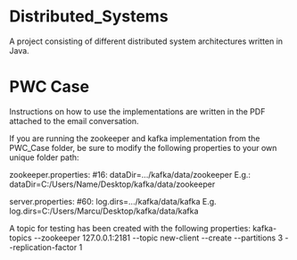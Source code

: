 # Distributed_Systems
A project consisting of different distributed system architectures written in Java.

# PWC Case
Instructions on how to use the implementations are written in the PDF attached to the email conversation. 

If you are running the zookeeper and kafka implementation from the PWC_Case folder, be sure to modify the following properties to your own unique folder path:

zookeeper.properties:
#16: dataDir=.../kafka/data/zookeeper
E.g.: dataDir=C:/Users/Name/Desktop/kafka/data/zookeeper

server.properties:
#60: log.dirs=.../kafka/data/kafka
E.g. log.dirs=C:/Users/Marcu/Desktop/kafka/data/kafka

A topic for testing has been created with the following properties:
kafka-topics --zookeeper 127.0.0.1:2181 --topic new-client --create --partitions 3 --replication-factor 1

